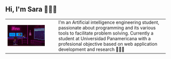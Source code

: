 ## Hi, I'm Sara 👩🏽‍💻
<!-- <div>
    <div>
        <p align="center">
            <img src="background.png" width="80%" />
        </p>    
    </div>

    <div>
        <h1>hola</h1>
    </div>
</div> -->
<table>
<tr>
</tr>
<tr>
<td>
    <img src="background.png" width="80%" />
</td>
<td>
    I’m an Artificial intelligence engineering
                    student, passionate about
                    programming and its various tools to
                    facilitate problem solving. Currently a
                    student at Universidad Panamericana
                    with a profesional objective based on
                    web application development and
                    research 👩🏽‍💻
</td>
</tr>
</table>